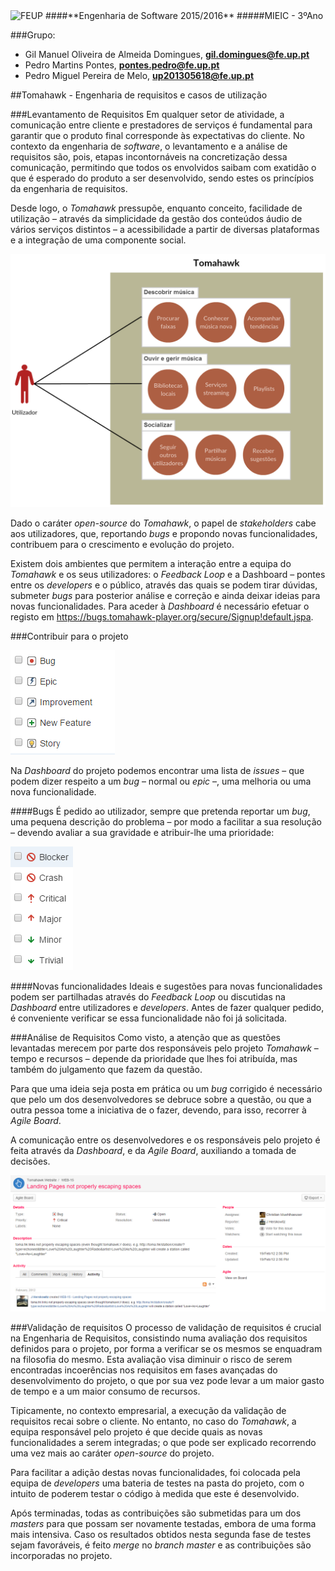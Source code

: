 <img src="https://encrypted-tbn2.gstatic.com/images?q=tbn:ANd9GcQ5v37xur40kL994HczH-li9mzyHP47jhvORpy-vNoHzatPjm11gSvwLVU" alt="FEUP">
####**Engenharia de Software 2015/2016**
#####MIEIC - 3ºAno

###Grupo:
- Gil Manuel Oliveira de Almeida Domingues, **gil.domingues@fe.up.pt** 
- Pedro Martins Pontes, **pontes.pedro@fe.up.pt**
- Pedro Miguel Pereira de Melo, **up201305618@fe.up.pt**

##Tomahawk - Engenharia de requisitos e casos de utilização

###Levantamento de Requisitos
Em qualquer setor de atividade, a comunicação entre cliente e prestadores de serviços é fundamental para garantir que o produto final corresponde às expectativas do cliente. No contexto da engenharia de *software*, o levantamento e a análise de requisitos são, pois, etapas incontornáveis na concretização dessa comunicação, permitindo que todos os envolvidos saibam com exatidão o que é esperado do produto a ser desenvolvido, sendo estes os princípios da engenharia de requisitos.

Desde logo, o *Tomahawk* pressupõe, enquanto conceito, facilidade de utilização – através da simplicidade da gestão dos conteúdos áudio de vários serviços distintos – a acessibilidade a partir de diversas plataformas e a integração de uma componente social.

<img src="https://github.com/pmpontes/tomahawk/blob/master/ESOF-docs/resources/use_cases.png?raw=true" alt="Diagrama de casos de utilização.">
 
Dado o caráter *open-source* do *Tomahawk*, o papel de *stakeholders* cabe aos utilizadores, que, reportando *bugs* e propondo novas funcionalidades, contribuem para o crescimento e evolução do projeto.

Existem dois ambientes que permitem a interação entre a equipa do *Tomahawk* e os seus utilizadores: o *Feedback Loop* e a Dashboard – pontes entre os *developers* e o público, através das quais se podem tirar dúvidas, submeter *bugs* para posterior análise e correção e ainda deixar ideias para novas funcionalidades. 
Para aceder à *Dashboard* é necessário efetuar o registo em https://bugs.tomahawk-player.org/secure/Signup!default.jspa.

###Contribuir para o projeto

<img src="https://github.com/pmpontes/tomahawk/blob/master/ESOF-docs/resources/issues.png?raw=true" alt="Issues da Dashboard.">
 
Na *Dashboard* do projeto podemos encontrar uma lista de *issues* – que podem dizer respeito a um *bug* – normal ou *epic* –, uma melhoria ou uma nova funcionalidade.

####Bugs
É pedido ao utilizador, sempre que pretenda reportar um *bug*, uma pequena descrição do problema – por modo a facilitar a sua resolução – devendo avaliar a sua gravidade e atribuir-lhe uma prioridade:

<img src="https://github.com/pmpontes/tomahawk/blob/master/ESOF-docs/resources/bug_types.png?raw=true" alt="Bugs e prioridades.">
 
####Novas funcionalidades
Ideais e sugestões para novas funcionalidades podem ser partilhadas através do *Feedback Loop* ou discutidas na *Dashboard* entre utilizadores e *developers*. Antes de fazer qualquer pedido, é conveniente verificar se essa funcionalidade não foi já solicitada.

###Análise de Requisitos
Como visto, a atenção que as questões levantadas merecem por parte dos responsáveis pelo projeto *Tomahawk* – tempo e recursos – depende da prioridade que lhes foi atribuída, mas também do julgamento que fazem da questão.

Para que uma ideia seja posta em prática ou um *bug* corrigido é necessário que pelo um dos desenvolvedores se debruce sobre a questão, ou que a outra pessoa tome a iniciativa de o fazer, devendo, para isso, recorrer à *Agile Board*.

A comunicação entre os desenvolvedores e os responsáveis pelo projeto é feita através da *Dashboard*, e da *Agile Board*, auxiliando a tomada de decisões.

<img src="https://github.com/pmpontes/tomahawk/blob/master/ESOF-docs/resources/dashboard.PNG?raw=true" alt="Dashboard.">

###Validação de requisitos
O processo de validação de requisitos é crucial na Engenharia de Requisitos, consistindo numa avaliação dos requisitos definidos para o projeto, por forma a verificar se os mesmos se enquadram na filosofia do mesmo. Esta avaliação visa diminuir o risco de serem encontradas incoerências nos requisitos em fases avançadas do desenvolvimento do projeto, o que por sua vez pode levar a um maior gasto de tempo e a um maior consumo de recursos. 

Tipicamente, no contexto empresarial, a execução da validação de requisitos recai sobre o cliente. No entanto, no caso do *Tomahawk*, a equipa responsável pelo projeto é que decide quais as novas funcionalidades a serem integradas; o que pode ser explicado recorrendo uma vez mais ao caráter *open-source* do projeto.

Para facilitar a adição destas novas funcionalidades, foi colocada pela equipa de *developers* uma bateria de testes na pasta do projeto, com o intuito de poderem testar o código à medida que este é desenvolvido.

Após terminadas, todas as contribuições são submetidas para um dos *masters* para que possam ser novamente testadas, embora de uma forma mais intensiva. Caso os resultados obtidos nesta segunda fase de testes sejam favoráveis, é feito *merge* no *branch master* e as contribuições são incorporadas no projeto.
